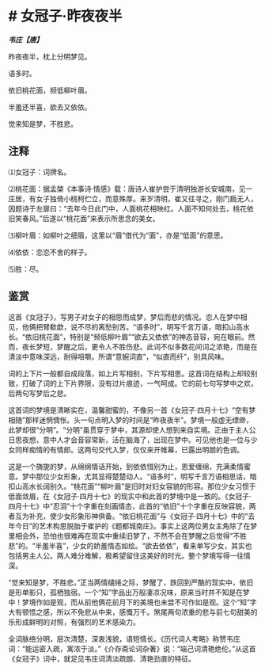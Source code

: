 # # 女冠子·昨夜夜半

***韦庄【唐】***

昨夜夜半，枕上分明梦见。

语多时。

依旧桃花面，频低柳叶眉。

半羞还半喜，欲去又依依。

觉来知是梦，不胜悲。

## 注释

⑴女冠子：词牌名。

⑵桃花面：据孟棨《本事诗·情感》载：唐诗人崔护尝于清明独游长安城南，见一庄居，有女子独倚小桃柯伫立，而意殊厚。来岁清明，崔又往寻之，刚门扃无人，因题诗于左扉曰：“去年今日此门中，人面桃花相映红。人面不知何处去，桃花依旧笑春风。”后遂以“桃花面”来表示所思念的美女。

⑶柳叶眉：如柳叶之细眉，这里以“眉”借代为“面”，亦是“低面”的意思。

⑷依依：恋恋不舍的样子。

⑸胜：尽。

## 鉴赏

这首《女冠子》，写男子对女子的相思而成梦，梦后而悲的情况。恋人在梦中相见，他俩把臂欷歔，说不尽的离愁别苦。“语多时”，明写千言万语，暗扣山高水长。“依旧桃花面”，特别是“频低柳叶眉”“欲去又依依”的神态音容，宛在眼前。然而，夜长梦短，梦醒之后，更令人不胜伤悲。此词不似多数花间词之浓艳，而是在清淡中意味深远，耐得咀嚼。所谓“意婉词直”，“似直而纤”，别具风味。

词的上下片一般都自成段落，如上片写相别，下片写相思。这首词在结构上却较别致，打破了词的上下片界限，没有过片痕迹，一气呵成。它的前七句写梦中之欢，后两句写梦后之悲。

这首词的梦境是清晰实在，温馨甜蜜的，不像另一首《女冠子·四月十七》“空有梦相随”那样迷惘惆怅。头一句点明入梦的时间是“昨夜夜半”。梦境一般虚无缥缈，此梦却很“分明”。“分明”虽贯穿于梦中，其源却使人想到来自实境。正由于主人公日思夜想，意中人才会音容常新，活在脑海了，出现在梦中。可见他也是一位与少女同样痴情的有情郎。这两句交代入梦，仅仅来开帷幕，已露出明朗的色调。

这是一个旖旎的梦，从绵绵情话开始，到依依惜别为止，恩爱缠绵，充满柔情蜜意。梦中那位少女形象，尤其显得楚楚动人。“语多时”，明写千言万语相思话，暗扣山高水长阔别久。“桃花面”“柳叶眉”是旧时对妇女容貌的形容。那位少女习惯于低面敛眉，在《女冠子·四月十七》的现实中和此首的梦境中是一致的。《女冠子·四月十七》中“忍泪”十个字重在刻画情态，此首的“依旧”十个字重在反映容貌，两者互为补充，使少女形象形神俱备。“依旧桃花面”与《女冠子·四月十七》中的“去年今日”的艺术构思脱胎于崔护的《题都城南庄》。事实上这两位男女主角除了在梦里相会外，恐怕也很难再在现实中重续旧梦了，不然不会在梦醒之后觉得“不胜悲”的。“半羞半喜”，少女的娇羞情态如绘。“欲去依依”，看来单写少女，其实也包括男主人公。两人难分难解，极希望留住这美好的时光。整个梦境写得一往情深。

“觉来知是梦，不胜悲。”正当两情缱绻之际，梦醒了，跌回到严酷的现实中，依旧是形单影只，孤栖独宿。一个“知”字品出万般凄凉况味，原来当时并不知是在梦中！梦境作如是观，而从前他俩花前月下的美境也未尝不可作如是观。这个“知”字大有顿悟之感，所以不免悲从中来，感慨万千。煞尾两句浓重的悲与前七句甜美的乐形成鲜明的对照，有强烈的艺术感染力。

全词脉络分明，层次清楚，深衷浅貌，语短情长。《历代词人考略》称赞韦庄词：“能运密入疏，寓浓于淡。”《介存斋论词杂著》说：“端己词清艳绝伦。”从这首《女冠子》词中，就足见韦庄词清淡疏朗、清艳劲直的特征。
